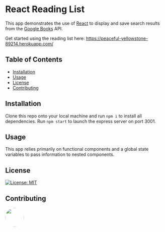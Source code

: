 # React Reading List

This app demonstrates the use of [React](https://reactjs.org/) to display and save search results from the [Google Books](https://developers.google.com/books/docs/overview) API.

Get started using the reading list here:
https://peaceful-yellowstone-89214.herokuapp.com/

## Table of Contents
* [Installation](#installation)
* [Usage](#usage)
* [License](#license)
* [Contributing](#contributing)

## Installation
Clone this repo onto your local machine and run `npm i` to install all dependencies. Run `npm start` to launch the express server on port 3001.

## Usage
This app relies primarily on functional components and a global state variables to pass information to nested components.

## License
[![License: MIT](https://img.shields.io/badge/License-MIT-yellow.svg)](https://opensource.org/licenses/MIT)

## Contributing
[<img src="https://avatars.githubusercontent.com/u/16821657?" width="60px" style="border-radius:30px">](https://github.com/uxhawk)
